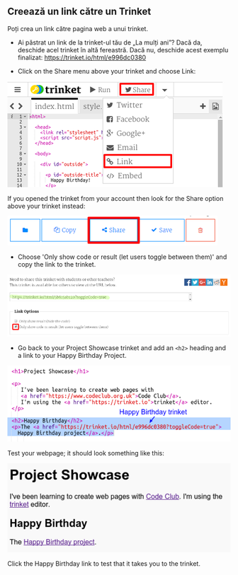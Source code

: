 ## Creează un link către un Trinket

Poți crea un link către pagina web a unui trinket.

+ Ai păstrat un link de la trinket-ul tău de „La mulți ani”? Dacă da, deschide acel trinket în altă fereastră. Dacă nu, deschide acest exemplu finalizat: <https://trinket.io/html/e996dc0380>

+ Click on the Share menu above your trinket and choose Link:

![screenshot](images/showcase-share1.png)

If you opened the trinket from your account then look for the Share option above your trinket instead:

![screenshot](images/showcase-share2.png)

+ Choose 'Only show code or result (let users toggle between them)' and copy the link to the trinket. 

![screenshot](images/showcase-get-link.png)

+ Go back to your Project Showcase trinket and add an `<h2>` heading and a link to your Happy Birthday Project.

![screenshot](images/showcase-link-trinket.png)

Test your webpage; it should look something like this:

![screenshot](images/showcase-link-output.png)

Click the Happy Birthday link to test that it takes you to the trinket.
